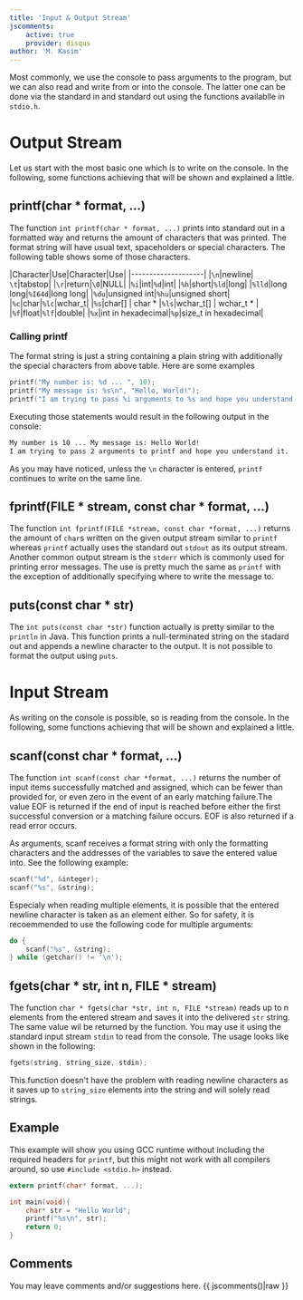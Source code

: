 ```yaml
---
title: 'Input & Output Stream'
jscomments:
    active: true
    provider: disqus
author: 'M. Kasim'
---
```


Most commonly, we use the console to pass arguments to the program, but we can also read and write from or into the console. The latter one can be done via the standard in and standard out using the functions availablle in `stdio.h`.

# Output Stream
Let us start with the most basic one which is to write on the console. In the following, some functions achieving that will be shown and explained a little.

## printf(char * format, ...)
The function `int printf(char * format, ...)` prints into standard out in a formatted way and returns the amount of characters that was printed. The format string will have usual text, spaceholders or special characters. The following table shows some of those characters.

|Character|Use|Character|Use|
|--------------------|
|`\n`|newline| `\t`|tabstop|
|`\r`|return|`\0`|NULL|
|`%i`|int|`%d`|int|
|`%h`|short|`%ld`|long|
|`%lld`|long long|`%I64d`|long long|
|`%du`|unsigned int|`%hu`|unsigned short|
|`%c`|char|`%lc`|wchar_t|
|`%s`|char\[] \| char * |`%ls`|wchar_t\[] \| wchar_t * |
|`%f`|float|`%lf`|double|
|`%x`|int in hexadecimal|`%p`|size_t in hexadecimal|


### Calling printf
The format string is just a string containing a plain string with additionally the special characters from above table. Here are some examples

```C
printf("My number is: %d ... ", 10);
printf("My message is: %s\n", "Hello, World!");
printf("I am trying to pass %i arguments to %s and hope you understand it.\n", 2, "printf");
```

Executing those statements would result in the following output in the console:

```sh
My number is 10 ... My message is: Hello World!
I am trying to pass 2 arguments to printf and hope you understand it.

```

As you may have noticed, unless the `\n` character is entered, `printf` continues to write on the same line.


## fprintf(FILE \* stream, const char \* format, ...)
The function `int fprintf(FILE *stream, const char *format, ...)` returns the amount of `char`s written on the given output stream similar to `printf` whereas `printf` actually uses the standard out `stdout` as its output stream. Another common output stream is the `stderr` which is commonly used for printing error messages. The use is pretty much the same as `printf` with the exception of additionally specifying where to write the message to.


## puts(const char * str)
The `int puts(const char *str)` function actually is pretty similar to the `println` in Java. This function prints a null-terminated string on the stadard out and appends a newline character to the output. It is not possible to format the output using `puts`.


# Input Stream
As writing on the console is possible, so is reading from the console. In the following, some functions achieving that will be shown and explained a little.


## scanf(const char * format, ...)
The function `int scanf(const char *format, ...)` returns the number of input items  successfully  matched and assigned, which can be fewer than provided for, or even zero in the event of an early matching failure.The value EOF is returned if the end of input is reached before  either the  first  successful conversion or a matching failure occurs.  EOF is also returned if a read error occurs.

As arguments, scanf receives a format string with only the formatting characters and the addresses of the variables to save the entered value into. See the following example:

```C
scanf("%d", &integer);
scanf("%s", &string);
```

Especialy when reading multiple elements, it is possible that the entered newline character is taken as an element either. So for safety, it is recoemmended to use the following code for multiple arguments:

```C
do {
    scanf("%s", &string);
} while (getchar() != '\n');
```


## fgets(char * str, int n, FILE * stream)
The function `char * fgets(char *str, int n, FILE *stream)` reads up to n elements from the entered stream and saves it into the delivered `str` string. The same value wil be returned by the function. You may use it using the standard input stream `stdin` to read from the console. The usage looks like shown in the following:

```C
fgets(string, string_size, stdin);
```

This function doesn't have the problem with reading newline characters as it saves up to `string_size` elements into the string and will solely read strings.


## Example
This example will show you using GCC runtime without including the required headers for `printf`, but this might not work with all compilers around, so use `#include <stdio.h>` instead.

```C
extern printf(char* format, ...);

int main(void){
    char* str = "Hello World";
    printf("%s\n", str);
    return 0;
}
```


## Comments
You may leave comments and/or suggestions here.
{{ jscomments()|raw }}